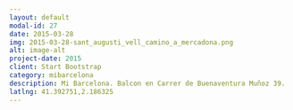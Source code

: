 ```yaml
---
layout: default
modal-id: 27
date: 2015-03-28
img: 2015-03-28-sant_augusti_vell_camino_a_mercadona.png
alt: image-alt
project-date: 2015
client: Start Bootstrap
category: mibarcelona
description: Mi Barcelona. Balcon en Carrer de Buenaventura Muñoz 39.
latlng: 41.392751,2.186325
---
```

